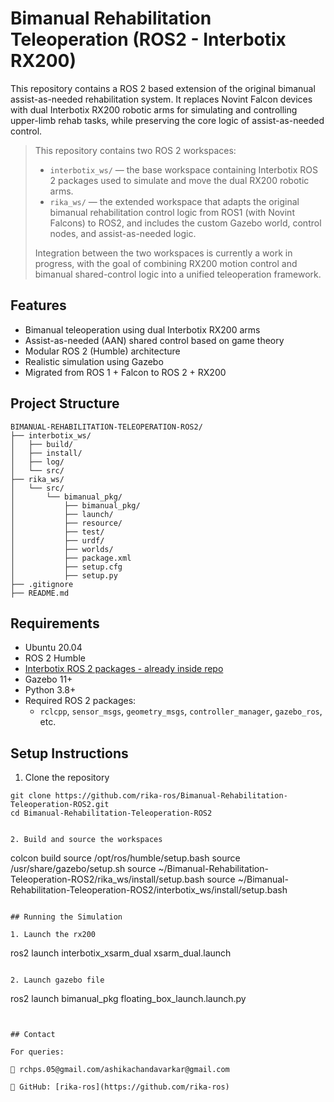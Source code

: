# Bimanual Rehabilitation Teleoperation (ROS2 - Interbotix RX200)

This repository contains a ROS 2 based extension of the original bimanual assist-as-needed rehabilitation system. It replaces Novint Falcon devices with dual Interbotix RX200 robotic arms for simulating and controlling upper-limb rehab tasks, while preserving the core logic of assist-as-needed control.

> This repository contains two ROS 2 workspaces:
>
> - `interbotix_ws/` — the base workspace containing Interbotix ROS 2 packages used to simulate and move the dual RX200 robotic arms.
> - `rika_ws/` — the extended workspace that adapts the original bimanual rehabilitation control logic from ROS1 (with Novint Falcons) to ROS2, and includes the custom Gazebo world, control nodes, and assist-as-needed logic.
>
> Integration between the two workspaces is currently a work in progress, with the goal of combining RX200 motion control and bimanual shared-control logic into a unified teleoperation framework.


## Features

- Bimanual teleoperation using dual Interbotix RX200 arms
- Assist-as-needed (AAN) shared control based on game theory
- Modular ROS 2 (Humble) architecture
- Realistic simulation using Gazebo
- Migrated from ROS 1 + Falcon to ROS 2 + RX200


## Project Structure
```
BIMANUAL-REHABILITATION-TELEOPERATION-ROS2/
├── interbotix_ws/
│   ├── build/
│   ├── install/
│   ├── log/
│   └── src/
├── rika_ws/
│   └── src/
│       └── bimanual_pkg/
│           ├── bimanual_pkg/      
│           ├── launch/
│           ├── resource/
│           ├── test/
│           ├── urdf/
│           ├── worlds/
│           ├── package.xml
│           ├── setup.cfg
│           ├── setup.py
├── .gitignore
├── README.md
```

## Requirements

- Ubuntu 20.04
- ROS 2 Humble
- [Interbotix ROS 2 packages - already inside repo](https://docs.trossenrobotics.com/interbotix_xsarms_docs/ros_interface/ros2/overview.html)
- Gazebo 11+
- Python 3.8+
- Required ROS 2 packages:
  - `rclcpp`, `sensor_msgs`, `geometry_msgs`, `controller_manager`, `gazebo_ros`, etc.


## Setup Instructions

1. Clone the repository

```
git clone https://github.com/rika-ros/Bimanual-Rehabilitation-Teleoperation-ROS2.git
cd Bimanual-Rehabilitation-Teleoperation-ROS2
```

```

2. Build and source the workspaces 

```
colcon build
source /opt/ros/humble/setup.bash
source /usr/share/gazebo/setup.sh
source ~/Bimanual-Rehabilitation-Teleoperation-ROS2/rika_ws/install/setup.bash
source ~/Bimanual-Rehabilitation-Teleoperation-ROS2/interbotix_ws/install/setup.bash
```

## Running the Simulation

1. Launch the rx200

```
ros2 launch interbotix_xsarm_dual xsarm_dual.launch
```

2. Launch gazebo file

```
ros2 launch bimanual_pkg floating_box_launch.launch.py
```


## Contact

For queries:

📧 rchps.05@gmail.com/ashikachandavarkar@gmail.com

📂 GitHub: [rika-ros](https://github.com/rika-ros)